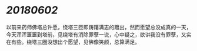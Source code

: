 # *20180602*

以前来药师佛塔总许愿，绕塔三匝即踌躇满志的踱出，然而愿望总没成真的一天，今天浑浑噩噩到塔前，见绕塔有消除罪孽一说，心中疑之，欲讲我没有罪孽，又实在有些。绕塔三圈没想出个愿望，见佛像笑颜，总算满足。

